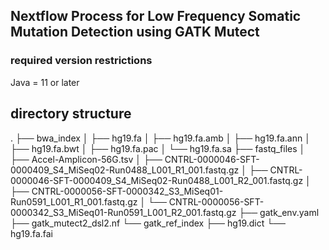## Nextflow Process for Low Frequency Somatic Mutation Detection using GATK Mutect
### required version restrictions
Java = 11 or later

## directory structure
.
├── bwa_index
│   ├── hg19.fa
│   ├── hg19.fa.amb
│   ├── hg19.fa.ann
│   ├── hg19.fa.bwt
│   ├── hg19.fa.pac
│   └── hg19.fa.sa
├── fastq_files
│   ├── Accel-Amplicon-56G.tsv
│   ├── CNTRL-0000046-SFT-0000409_S4_MiSeq02-Run0488_L001_R1_001.fastq.gz
│   ├── CNTRL-0000046-SFT-0000409_S4_MiSeq02-Run0488_L001_R2_001.fastq.gz
│   ├── CNTRL-0000056-SFT-0000342_S3_MiSeq01-Run0591_L001_R1_001.fastq.gz
│   └── CNTRL-0000056-SFT-0000342_S3_MiSeq01-Run0591_L001_R2_001.fastq.gz
├── gatk_env.yaml
├── gatk_mutect2_dsl2.nf
└── gatk_ref_index
    ├── hg19.dict
    └── hg19.fa.fai
